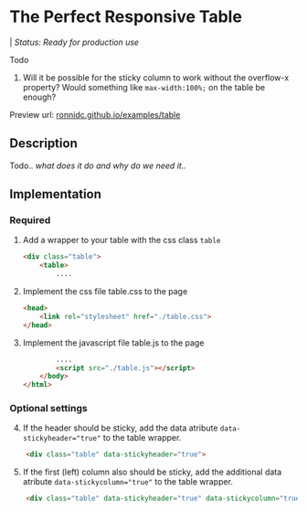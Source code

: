# The Perfect Responsive Table

| *Status: Ready for production use*

Todo

1. Will it be possible for the sticky column to work without the overflow-x property? Would something like `max-width:100%;` on the table be enough? 

Preview url: 
[ronnidc.github.io/examples/table](https://ronnidc.github.io/examples/table)

## Description

Todo.. *what does it do and why do we need it..*

## Implementation

### Required
1. Add a wrapper to your table with the css class `table`
    ````html
    <div class="table">
        <table>
            ....
    ````
2. Implement the css file table.css to the page
    ````html
    <head>
        <link rel="stylesheet" href="./table.css">
    </head>
    ````
3. Implement the javascript file table.js to the page
    ````html
            ....
            <script src="./table.js"></script>
        </body>
    </html>
    ````

### Optional settings

4. If the header should be sticky, add the data atribute `data-stickyheader="true"` to the table wrapper. 
````html
    <div class="table" data-stickyheader="true">
````

5. If the first (left) column also should be sticky, add the additional data atribute `data-stickycolumn="true"` to the table wrapper. 
````html
    <div class="table" data-stickyheader="true" data-stickycolumn="true">
````
